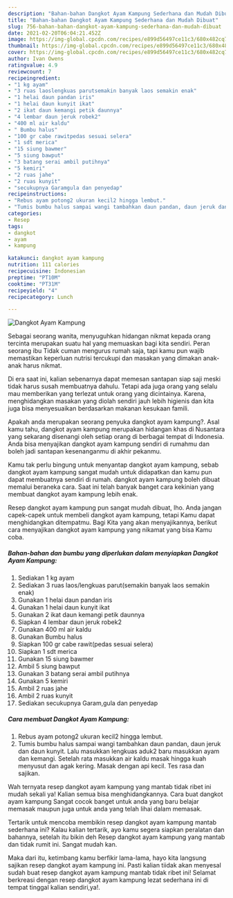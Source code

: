 ```yaml
---
description: "Bahan-bahan Dangkot Ayam Kampung Sederhana dan Mudah Dibuat"
title: "Bahan-bahan Dangkot Ayam Kampung Sederhana dan Mudah Dibuat"
slug: 756-bahan-bahan-dangkot-ayam-kampung-sederhana-dan-mudah-dibuat
date: 2021-02-20T06:04:21.452Z
image: https://img-global.cpcdn.com/recipes/e899d56497ce11c3/680x482cq70/dangkot-ayam-kampung-foto-resep-utama.jpg
thumbnail: https://img-global.cpcdn.com/recipes/e899d56497ce11c3/680x482cq70/dangkot-ayam-kampung-foto-resep-utama.jpg
cover: https://img-global.cpcdn.com/recipes/e899d56497ce11c3/680x482cq70/dangkot-ayam-kampung-foto-resep-utama.jpg
author: Ivan Owens
ratingvalue: 4.9
reviewcount: 7
recipeingredient:
- "1 kg ayam"
- "3 ruas laoslengkuas parutsemakin banyak laos semakin enak"
- "1 helai daun pandan iris"
- "1 helai daun kunyit ikat"
- "2 ikat daun kemangi petik daunnya"
- "4 lembar daun jeruk robek2"
- "400 ml air kaldu"
- " Bumbu halus"
- "100 gr cabe rawitpedas sesuai selera"
- "1 sdt merica"
- "15 siung bawmer"
- "5 siung bawput"
- "3 batang serai ambil putihnya"
- "5 kemiri"
- "2 ruas jahe"
- "2 ruas kunyit"
- "secukupnya Garamgula dan penyedap"
recipeinstructions:
- "Rebus ayam potong2 ukuran kecil2 hingga lembut."
- "Tumis bumbu halus sampai wangi tambahkan daun pandan, daun jeruk dan daun kunyit. Lalu masukkan lengkuas aduk2 baru masukkan ayam dan kemangi. Setelah rata masukkan air kaldu masak hingga kuah menyusut dan agak kering. Masak dengan api kecil. Tes rasa dan sajikan."
categories:
- Resep
tags:
- dangkot
- ayam
- kampung

katakunci: dangkot ayam kampung 
nutrition: 111 calories
recipecuisine: Indonesian
preptime: "PT10M"
cooktime: "PT31M"
recipeyield: "4"
recipecategory: Lunch

---
```



![Dangkot Ayam Kampung](https://img-global.cpcdn.com/recipes/e899d56497ce11c3/680x482cq70/dangkot-ayam-kampung-foto-resep-utama.jpg)

Sebagai seorang wanita, menyuguhkan hidangan nikmat kepada orang tercinta merupakan suatu hal yang memuaskan bagi kita sendiri. Peran seorang ibu Tidak cuman mengurus rumah saja, tapi kamu pun wajib memastikan keperluan nutrisi tercukupi dan masakan yang dimakan anak-anak harus nikmat.

Di era  saat ini, kalian sebenarnya dapat memesan santapan siap saji meski tidak harus susah membuatnya dahulu. Tetapi ada juga orang yang selalu mau memberikan yang terlezat untuk orang yang dicintainya. Karena, menghidangkan masakan yang diolah sendiri jauh lebih higienis dan kita juga bisa menyesuaikan berdasarkan makanan kesukaan famili. 



Apakah anda merupakan seorang penyuka dangkot ayam kampung?. Asal kamu tahu, dangkot ayam kampung merupakan hidangan khas di Nusantara yang sekarang disenangi oleh setiap orang di berbagai tempat di Indonesia. Anda bisa menyajikan dangkot ayam kampung sendiri di rumahmu dan boleh jadi santapan kesenanganmu di akhir pekanmu.

Kamu tak perlu bingung untuk menyantap dangkot ayam kampung, sebab dangkot ayam kampung sangat mudah untuk didapatkan dan kamu pun dapat membuatnya sendiri di rumah. dangkot ayam kampung boleh dibuat memalui beraneka cara. Saat ini telah banyak banget cara kekinian yang membuat dangkot ayam kampung lebih enak.

Resep dangkot ayam kampung pun sangat mudah dibuat, lho. Anda jangan capek-capek untuk membeli dangkot ayam kampung, tetapi Kamu dapat menghidangkan ditempatmu. Bagi Kita yang akan menyajikannya, berikut cara menyajikan dangkot ayam kampung yang nikamat yang bisa Kamu coba.

<!--inarticleads1-->

##### Bahan-bahan dan bumbu yang diperlukan dalam menyiapkan Dangkot Ayam Kampung:

1. Sediakan 1 kg ayam
1. Sediakan 3 ruas laos/lengkuas parut(semakin banyak laos semakin enak)
1. Gunakan 1 helai daun pandan iris
1. Gunakan 1 helai daun kunyit ikat
1. Gunakan 2 ikat daun kemangi petik daunnya
1. Siapkan 4 lembar daun jeruk robek2
1. Gunakan 400 ml air kaldu
1. Gunakan  Bumbu halus
1. Siapkan 100 gr cabe rawit(pedas sesuai selera)
1. Siapkan 1 sdt merica
1. Gunakan 15 siung bawmer
1. Ambil 5 siung bawput
1. Gunakan 3 batang serai ambil putihnya
1. Gunakan 5 kemiri
1. Ambil 2 ruas jahe
1. Ambil 2 ruas kunyit
1. Sediakan secukupnya Garam,gula dan penyedap




<!--inarticleads2-->

##### Cara membuat Dangkot Ayam Kampung:

1. Rebus ayam potong2 ukuran kecil2 hingga lembut.
1. Tumis bumbu halus sampai wangi tambahkan daun pandan, daun jeruk dan daun kunyit. Lalu masukkan lengkuas aduk2 baru masukkan ayam dan kemangi. Setelah rata masukkan air kaldu masak hingga kuah menyusut dan agak kering. Masak dengan api kecil. Tes rasa dan sajikan.




Wah ternyata resep dangkot ayam kampung yang mantab tidak ribet ini mudah sekali ya! Kalian semua bisa menghidangkannya. Cara buat dangkot ayam kampung Sangat cocok banget untuk anda yang baru belajar memasak maupun juga untuk anda yang telah lihai dalam memasak.

Tertarik untuk mencoba membikin resep dangkot ayam kampung mantab sederhana ini? Kalau kalian tertarik, ayo kamu segera siapkan peralatan dan bahannya, setelah itu bikin deh Resep dangkot ayam kampung yang mantab dan tidak rumit ini. Sangat mudah kan. 

Maka dari itu, ketimbang kamu berfikir lama-lama, hayo kita langsung sajikan resep dangkot ayam kampung ini. Pasti kalian tiidak akan menyesal sudah buat resep dangkot ayam kampung mantab tidak ribet ini! Selamat berkreasi dengan resep dangkot ayam kampung lezat sederhana ini di tempat tinggal kalian sendiri,ya!.

